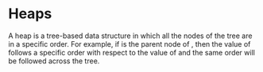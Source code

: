 # Heaps
A heap is a tree-based data structure in which all the nodes of the tree are in a specific order. For example, if is the parent node of , then the value of follows a specific order with respect to the value of and the same order will be followed across the tree.
